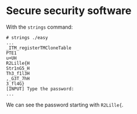 # Secure security software

With the `strings` command:

```
# strings ./easy
...
_ITM_registerTMCloneTable
PTE1
u+UH
R2Lille{H
Str1nG5_H
Th3_f1l3H
,_G3T_7hH
3_fl4G}
[INPUT] Type the password:
...
```

We can see the password starting with `R2Lille{`.
